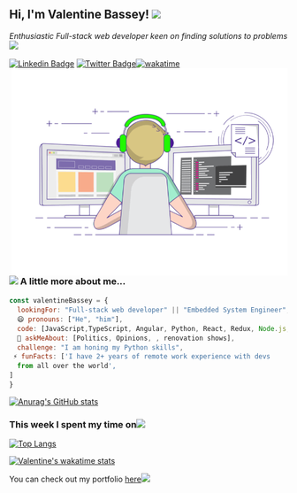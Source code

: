 <h2> Hi, I'm Valentine Bassey! <img src="https://media.giphy.com/media/26Fxy3Iz1ari8oytO/giphy.gif" width="70"></h2>
<p><em>Enthusiastic Full-stack web developer keen on finding solutions to problems</em><img src="https://media.giphy.com/media/XGma2iRIHTKkwqRkFl/giphy.gif" width="50"></p>

[![Linkedin Badge](https://img.shields.io/badge/-Valentine%20Bassey-blue?style=flat-square&logo=Linkedin&logoColor=white&link=https://www.linkedin.com/in/valentine-bassey-88426815a/)](https://www.linkedin.com/in/valentine-bassey-88426815a/)
[![Twitter Badge](https://img.shields.io/twitter/url?style=social&url=https%3A%2F%2Ftwitter.com%2Fbarron_x_marron)](https://twitter.com/barron_x_marron)[![wakatime](https://wakatime.com/badge/user/eb2e75b6-4e52-4092-aa71-f046a6dcb4e3.svg)](https://wakatime.com/@eb2e75b6-4e52-4092-aa71-f046a6dcb4e3)
<img align="right" alt="GIF" src="https://raw.githubusercontent.com/devSouvik/devSouvik/master/gif3.gif" width="500"/>

### <img src="https://media.giphy.com/media/kbVuid1Ak3uEHJUMVO/giphy.gif" width="50"> A little more about me...  

```javascript
const valentineBassey = {
  lookingFor: "Full-stack web developer" || "Embedded System Engineer",
  😄 pronouns: ["He", "him"],
  code: [JavaScript,TypeScript, Angular, Python, React, Redux, Node.js, NestJs, ExpressJs, HTML/CSS, Semantic UI, Bootstrap, Angular Material, Material UI, Embedded System Design],
  💬 askMeAbout: [Politics, Opinions, , renovation shows],
  challenge: "I am honing my Python skills",
 ⚡ funFacts: ['I have 2+ years of remote work experience with devs 
  from all over the world', 
]
}
```
[![Anurag's GitHub stats](https://github-readme-stats.vercel.app/api?username=awasevalentine)](https://github.com/awasevalentine/github-readme-stats)

### This week I spent my time on<img src="https://media.giphy.com/media/SvQzkTQb3ZwKcj1QTO/giphy.gif" width="40">

<!--START_SECTION:waka-->
[![Top Langs](https://github-readme-stats.vercel.app/api/top-langs/?username=awasevalentine)](https://github.com/awasevalentine/github-readme-stats)

[![Valentine's wakatime stats](https://github-readme-stats.vercel.app/api/wakatime?username=awasevalentine)](https://github.com/awasevalentine/github-readme-stats)

<!--END_SECTION:waka-->



<p>You can check out my portfolio <a href="https://valentine-bassey.netlify.app/">here</a><img src="https://media.giphy.com/media/cKPse5DZaptID3YAMK/giphy.gif" width="60"></p>

<!--
**Valentine Bassey** is a ✨ _special_ ✨ repository because its `README.md` (this file) appears on your GitHub profile.

Here are some ideas to get you started:

- 🔭 I’m currently working on ...
- 🌱 I’m currently learning ...
- 👯 I’m looking to collaborate on ...
- 🤔 I’m looking for help with ...
- 💬 Ask me about ...
- 📫 How to reach me: ...
-  Pronouns: ...
-  Fun fact: ...
<p>Latest Blog Posts<img src="https://media.giphy.com/media/THICzXhqZItpoFX7aD/giphy.gif" width="55"></p>
-->


